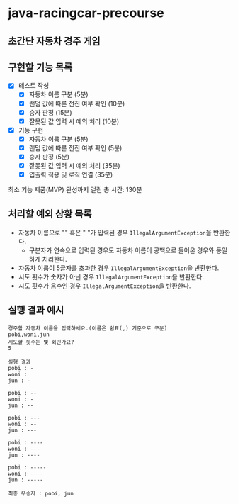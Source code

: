 # java-racingcar-precourse

## 초간단 자동차 경주 게임

## 구현할 기능 목록

- [x] 테스트 작성
  - [x] 자동차 이름 구분 (5분)
  - [x] 랜덤 값에 따른 전진 여부 확인 (10분)
  - [x] 승자 판정 (15분)
  - [x] 잘못된 값 입력 시 예외 처리 (10분)
- [x] 기능 구현
  - [x] 자동차 이름 구분 (5분)
  - [x] 랜덤 값에 따른 전진 여부 확인 (5분)
  - [x] 승자 판정 (5분)
  - [x] 잘못된 값 입력 시 예외 처리 (35분)
  - [x] 입출력 적용 및 로직 연결 (35분)

최소 기능 제품(MVP) 완성까지 걸린 총 시간: 130분

## 처리할 예외 상황 목록

- 자동차 이름으로 "" 혹은 " "가 입력된 경우 `IllegalArgumentException`을 반환한다.
  - 구분자가 연속으로 입력된 경우도 자동차 이름이 공백으로 들어온 경우와 동일하게 처리한다.
- 자동차 이름이 5글자를 초과한 경우 `IllegalArgumentException`을 반환한다.
- 시도 횟수가 숫자가 아닌 경우 `IllegalArgumentException`을 반환한다.
- 시도 횟수가 음수인 경우 `IllegalArgumentException`을 반환한다.

## 실행 결과 예시

```
경주할 자동차 이름을 입력하세요.(이름은 쉼표(,) 기준으로 구분)
pobi,woni,jun
시도할 횟수는 몇 회인가요?
5

실행 결과
pobi : -
woni : 
jun : -

pobi : --
woni : -
jun : --

pobi : ---
woni : --
jun : ---

pobi : ----
woni : ---
jun : ----

pobi : -----
woni : ----
jun : -----

최종 우승자 : pobi, jun
```